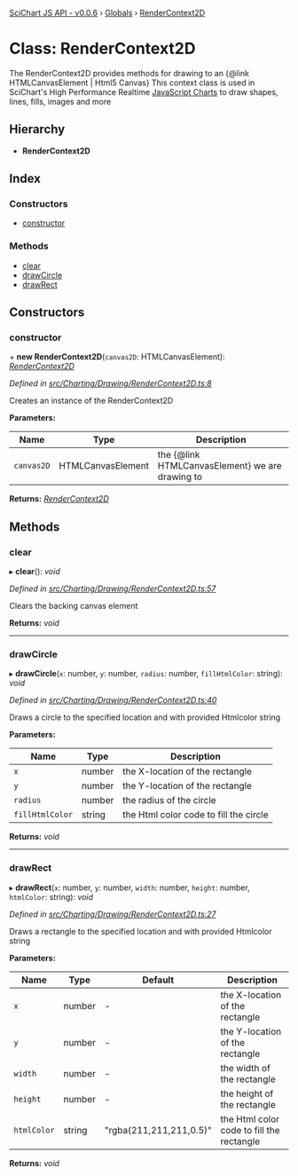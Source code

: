 [SciChart JS API - v0.0.6](../README.md) › [Globals](../globals.md) › [RenderContext2D](rendercontext2d.md)

# Class: RenderContext2D

The RenderContext2D provides methods for drawing to an {@link HTMLCanvasElement | Html5 Canvas}
This context class is used in SciChart's High Performance Realtime [JavaScript Charts](https://www.scichart.com/javascript-chart-features)
to draw shapes, lines, fills, images and more

## Hierarchy

* **RenderContext2D**

## Index

### Constructors

* [constructor](rendercontext2d.md#constructor)

### Methods

* [clear](rendercontext2d.md#clear)
* [drawCircle](rendercontext2d.md#drawcircle)
* [drawRect](rendercontext2d.md#drawrect)

## Constructors

###  constructor

\+ **new RenderContext2D**(`canvas2D`: HTMLCanvasElement): *[RenderContext2D](rendercontext2d.md)*

*Defined in [src/Charting/Drawing/RenderContext2D.ts:8](https://github.com/ABTSoftware/SciChart.Dev/blob/f6fba97af2/Web/src/SciChart/src/Charting/Drawing/RenderContext2D.ts#L8)*

Creates an instance of the RenderContext2D

**Parameters:**

Name | Type | Description |
------ | ------ | ------ |
`canvas2D` | HTMLCanvasElement | the {@link HTMLCanvasElement} we are drawing to  |

**Returns:** *[RenderContext2D](rendercontext2d.md)*

## Methods

###  clear

▸ **clear**(): *void*

*Defined in [src/Charting/Drawing/RenderContext2D.ts:57](https://github.com/ABTSoftware/SciChart.Dev/blob/f6fba97af2/Web/src/SciChart/src/Charting/Drawing/RenderContext2D.ts#L57)*

Clears the backing canvas element

**Returns:** *void*

___

###  drawCircle

▸ **drawCircle**(`x`: number, `y`: number, `radius`: number, `fillHtmlColor`: string): *void*

*Defined in [src/Charting/Drawing/RenderContext2D.ts:40](https://github.com/ABTSoftware/SciChart.Dev/blob/f6fba97af2/Web/src/SciChart/src/Charting/Drawing/RenderContext2D.ts#L40)*

Draws a circle to the specified location and with provided Htmlcolor string

**Parameters:**

Name | Type | Description |
------ | ------ | ------ |
`x` | number | the X-location of the rectangle |
`y` | number | the Y-location of the rectangle |
`radius` | number | the radius of the circle |
`fillHtmlColor` | string | the Html color code to fill the circle  |

**Returns:** *void*

___

###  drawRect

▸ **drawRect**(`x`: number, `y`: number, `width`: number, `height`: number, `htmlColor`: string): *void*

*Defined in [src/Charting/Drawing/RenderContext2D.ts:27](https://github.com/ABTSoftware/SciChart.Dev/blob/f6fba97af2/Web/src/SciChart/src/Charting/Drawing/RenderContext2D.ts#L27)*

Draws a rectangle to the specified location and with provided Htmlcolor string

**Parameters:**

Name | Type | Default | Description |
------ | ------ | ------ | ------ |
`x` | number | - | the X-location of the rectangle |
`y` | number | - | the Y-location of the rectangle |
`width` | number | - | the width of the rectangle |
`height` | number | - | the height of the rectangle |
`htmlColor` | string | "rgba(211,211,211,0.5)" | the Html color code to fill the rectangle  |

**Returns:** *void*
